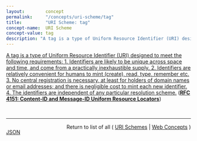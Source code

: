 ```yaml
---
layout:        concept
permalink:     "/concepts/uri-scheme/tag"
title:         "URI Scheme: tag"
concept-name:  URI Scheme
concept-value: tag
description: "A tag is a type of Uniform Resource Identifier (URI) designed to meet the following requirements: 1. Identifiers are likely to be unique across space and time, and come from a practically inexhaustible supply. 2. Identifiers are relatively convenient for humans to mint (create), read, type, remember etc. 3. No central registration is necessary, at least for holders of domain names or email addresses; and there is negligible cost to mint each new identifier. 4. The identifiers are independent of any particular resolution scheme."
---
```


[A tag is a type of Uniform Resource Identifier (URI) designed to meet the following requirements: 1. Identifiers are likely to be unique across space and time, and come from a practically inexhaustible supply. 2. Identifiers are relatively convenient for humans to mint (create), read, type, remember etc. 3. No central registration is necessary, at least for holders of domain names or email addresses; and there is negligible cost to mint each new identifier. 4. The identifiers are independent of any particular resolution scheme.](https://datatracker.ietf.org/doc/html/rfc4151#section-1 "Read documentation for URI Scheme &#34;tag&#34;") (**[RFC 4151: Content-ID and Message-ID Uniform Resource Locators](/specs/IETF/RFC/4151 "This document describes the &#34;tag&#34; Uniform Resource Identifier (URI) scheme. Tag URIs (also known as &#34;tags&#34;) are designed to be unique across space and time while being tractable to humans. They are distinct from most other URIs in that they have no authoritative resolution mechanism. A tag may be used purely as an entity identifier. Furthermore, using tags has some advantages over the common practice of using &#34;http&#34; URIs as identifiers for non-HTTP-accessible resources.")**)

<br/>
<hr/>

<p style="float : left"><a href="./tag.json" title="JSON representing this particular Web Concept value">JSON</a></p>
<p style="text-align: right">Return to list of all ( <a href="../uri-scheme/">URI Schemes</a> | <a href="../">Web Concepts</a> )</p>
